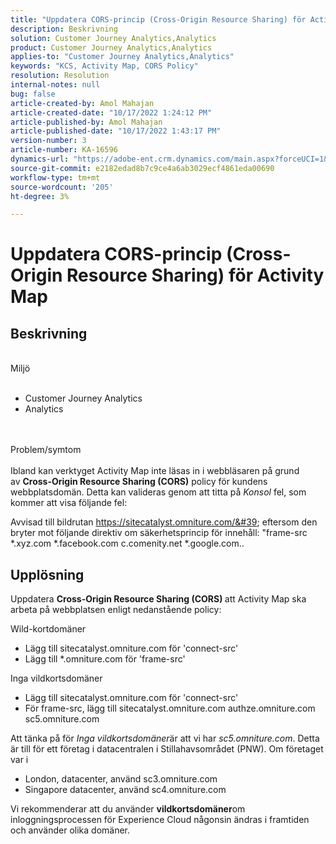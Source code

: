 ```yaml
---
title: "Uppdatera CORS-princip (Cross-Origin Resource Sharing) för Activity Map"
description: Beskrivning
solution: Customer Journey Analytics,Analytics
product: Customer Journey Analytics,Analytics
applies-to: "Customer Journey Analytics,Analytics"
keywords: "KCS, Activity Map, CORS Policy"
resolution: Resolution
internal-notes: null
bug: false
article-created-by: Amol Mahajan
article-created-date: "10/17/2022 1:24:12 PM"
article-published-by: Amol Mahajan
article-published-date: "10/17/2022 1:43:17 PM"
version-number: 3
article-number: KA-16596
dynamics-url: "https://adobe-ent.crm.dynamics.com/main.aspx?forceUCI=1&pagetype=entityrecord&etn=knowledgearticle&id=36ee4cfc-1e4e-ed11-bba2-002248086cae"
source-git-commit: e2182edad8b7c9ce4a6ab3029ecf4861eda00690
workflow-type: tm+mt
source-wordcount: '205'
ht-degree: 3%

---
```


# Uppdatera CORS-princip (Cross-Origin Resource Sharing) för Activity Map

## Beskrivning

<br>Miljö <br><br>
- Customer Journey Analytics
- Analytics 

<br><br>Problem/symtom<br><br>
Ibland kan verktyget Activity Map inte läsas in i webbläsaren på grund av <b>Cross-Origin Resource Sharing (CORS)</b> policy för kundens webbplatsdomän. Detta kan valideras genom att titta på *Konsol* fel, som kommer att visa följande fel:

Avvisad till bildrutan https://sitecatalyst.omniture.com/&#39; eftersom den bryter mot följande direktiv om säkerhetsprincip för innehåll: &quot;frame-src \*.xyz.com \*.facebook.com c.comenity.net \*.google.com..


## Upplösning


Uppdatera <b>Cross-Origin Resource Sharing (CORS) </b>att Activity Map ska arbeta på webbplatsen enligt nedanstående policy:

Wild-kortdomäner

- Lägg till sitecatalyst.omniture.com för &#39;connect-src&#39;
- Lägg till \*.omniture.com för &#39;frame-src&#39;


Inga vildkortsdomäner

- Lägg till sitecatalyst.omniture.com för &#39;connect-src&#39;
- För frame-src, lägg till sitecatalyst.omniture.com authze.omniture.com sc5.omniture.com


Att tänka på för *Inga vildkortsdomäner*&#x200B;är att vi har *sc5.omniture.com*. Detta är till för ett företag i datacentralen i Stillahavsområdet (PNW). Om företaget var i

- London, datacenter, använd sc3.omniture.com
- Singapore datacenter, använd sc4.omniture.com


Vi rekommenderar att du använder <b>vildkortsdomäner</b>om inloggningsprocessen för Experience Cloud någonsin ändras i framtiden och använder olika domäner.
